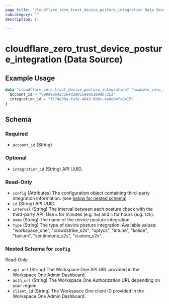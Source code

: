 ```yaml
---
page_title: "cloudflare_zero_trust_device_posture_integration Data Source - Cloudflare"
subcategory: ""
description: |-
  
---
```


# cloudflare_zero_trust_device_posture_integration (Data Source)



## Example Usage

```terraform
data "cloudflare_zero_trust_device_posture_integration" "example_zero_trust_device_posture_integration" {
  account_id = "699d98642c564d2e855e9661899b7252"
  integration_id = "f174e90a-fafe-4643-bbbc-4a0ed4fc8415"
}
```

<!-- schema generated by tfplugindocs -->
## Schema

### Required

- `account_id` (String)

### Optional

- `integration_id` (String) API UUID.

### Read-Only

- `config` (Attributes) The configuration object containing third-party integration information. (see [below for nested schema](#nestedatt--config))
- `id` (String) API UUID.
- `interval` (String) The interval between each posture check with the third-party API. Use `m` for minutes (e.g. `5m`) and `h` for hours (e.g. `12h`).
- `name` (String) The name of the device posture integration.
- `type` (String) The type of device posture integration.
Available values: "workspace_one", "crowdstrike_s2s", "uptycs", "intune", "kolide", "tanium", "sentinelone_s2s", "custom_s2s".

<a id="nestedatt--config"></a>
### Nested Schema for `config`

Read-Only:

- `api_url` (String) The Workspace One API URL provided in the Workspace One Admin Dashboard.
- `auth_url` (String) The Workspace One Authorization URL depending on your region.
- `client_id` (String) The Workspace One client ID provided in the Workspace One Admin Dashboard.


